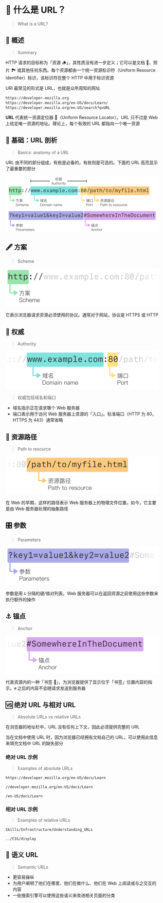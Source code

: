 # 🔗 什么是 URL？

> What is a URL?

## 📰 概述

> Summary

HTTP 请求的目标称为「资源 🪵」，其性质没有进一步定义；它可以是文档 📄、照片 🏞 或其他任何东西。每个资源都由一个统一资源标识符（Uniform
Resource Identifier）标识，该标识符在整个 HTTP 中用于标识资源

URI 最常见的形式是 URL，也就是众所周知的网址

```text
https://developer.mozilla.org
https://developer.mozilla.org/en-US/docs/Learn/
https://developer.mozilla.org/en-US/search?q=URL
```

**URL** 代表统一资源定位器 🧭（Uniform Resource Locator）。URL
只不过是 Web 上给定唯一资源的地址。理论上，每个有效的
URL 都指向一个唯一资源

## 🔬 基础：URL 剖析

> Basics: anatomy of a URL

URL 由不同的部分组成，有些是必备的，有些则是可选的。下面的
URL 高亮显示了最重要的部分

<picture>
  <source media="(prefers-color-scheme: dark)" srcset="./url/mdn-url-all-dark.svg">
  <source media="(prefers-color-scheme: light)" srcset="./url/mdn-url-all-light.svg">
  <img alt="./url-all" src="./url/mdn-url-all-light.svg">
</picture>

## 🖋 方案

> Scheme

<picture>
  <source media="(prefers-color-scheme: dark)" srcset="./url/mdn-url-protocol-dark.svg">
  <source media="(prefers-color-scheme: light)" srcset="./url/mdn-url-protocol-light.svg">
  <img alt="./url-protocol" src="./url/mdn-url-protocol-light.svg">
</picture>

它表示浏览器请求资源必须使用的协议。通常对于网站，协议是
HTTPS 或 HTTP

## 👑 权威

> Authority

<picture>
  <source media="(prefers-color-scheme: dark)" srcset="./url/mdn-url-authority-dark.svg">
  <source media="(prefers-color-scheme: light)" srcset="./url/mdn-url-authority-light.svg">
  <img alt="./url-authority" src="./url/mdn-url-authority-light.svg">
</picture>

> 权威包括域名和端口

- 域名指示正在请求哪个 Web 服务器
- 端口表示用于访问 Web 服务器上资源的「入口」。标准端口（HTTP
  为 80，HTTPS 为 443）通常省略

## 🐾 资源路径

> Path to resource

<picture>
  <source media="(prefers-color-scheme: dark)" srcset="./url/mdn-url-path-dark.svg">
  <source media="(prefers-color-scheme: light)" srcset="./url/mdn-url-path-light.svg">
  <img alt="./url-path" src="./url/mdn-url-path-light.svg">
</picture>

在 Web 的早期，这样的路径表示
Web 服务器上的物理文件位置。如今，它主要是由
Web 服务器处理的抽象路径

## 🎛 参数

> Parameters

<picture>
  <source media="(prefers-color-scheme: dark)" srcset="./url/mdn-url-parameters-dark.svg">
  <source media="(prefers-color-scheme: light)" srcset="./url/mdn-url-parameters-light.svg">
  <img alt="./url-parameters" src="./url/mdn-url-parameters-light.svg">
</picture>

参数是用 `&` 分隔的键/值对列表。Web
服务器可以在返回资源之前使用这些参数来执行额外的操作

## ⚓️ 锚点

> Anchor

<picture>
  <source media="(prefers-color-scheme: dark)" srcset="./url/mdn-url-anchor-dark.svg">
  <source media="(prefers-color-scheme: light)" srcset="./url/mdn-url-anchor-light.svg">
  <img alt="./url-anchor" src="./url/mdn-url-anchor-light.svg">
</picture>

代表资源内的一种「书签 🔖」，为浏览器提供了显示位于「书签」位置内容的指示。`#`
之后的内容不会随请求发送到服务器

## 🆚 绝对 URL 与相对 URL

> Absolute URLs vs relative URLs

在浏览器的地址栏中，URL 没有任何上下文，因此必须提供完整的 URL

当在文档中使用 URL 时，因为浏览器已经拥有文档自己的
URL，可以使用此信息来填充文档中 URL 的缺失部分

### 绝对 URL 示例

> Examples of absolute URLs

```text
https://developer.mozilla.org/en-US/docs/Learn
```

```text
//developer.mozilla.org/en-US/docs/Learn
```

```text
/en-US/docs/Learn
```

### 相对 URL 示例

> Examples of relative URLs

```text
Skills/Infrastructure/Understanding_URLs
```

```text
../CSS/display
```

## 💬 语义 URL

> Semantic URLs

- 更容易操纵
- 为用户阐明了他们在哪里、他们在做什么、他们在 Web 上阅读或与之交互的内容
- 一些搜索引擎可以使用这些语义来改进相关页面的分类
